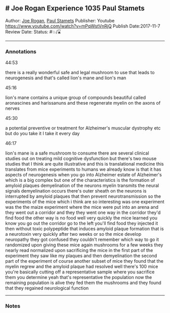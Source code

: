 ## \# Joe Rogan Experience 1035 Paul Stamets

Author: [Joe Rogan](), [Paul Stamets]()
Publisher: Youtube https://www.youtube.com/watch?v=mPqWstVnRjQ
Publish Date:2017-11-7
Review Date:
Status: #💥/⌛️ 

---

### Annotations

44:53

there is a really wonderful safe and legal mushroom to use that leads to neurogenesis and that's called lion's mane and lion's man

45:16

lion's mane contains a unique group of compounds beautiful called aronascines and harissanuns and these regenerate myelin on the axons of nerves 

45:30

a potential preventive or treatment for Alzheimer's muscular dystrophy etc but do you take it I take it every day

46:17

lion's mane is a safe mushroom to consume there are several clinical studies out on treating mild cognitive dysfunction but there's two mouse studies that I think are quite illustrative and this is translational medicine this translates from mice experiments to humans we already know is that it has aspects of neurogenesis when you go into Alzheimer estate of Alzheimer's which is a big complex but one of the characteristics is the formation of amyloid plaques demyelination of the neurons myelin transmits the neural signals demyelination occurs there's outer sheath on the neurons is interrupted by amyloid plaques that then prevent neurotransmission so the experiments of the mice which i think are so interesting was one experiment was the the maize experiment where the mice were put into an arena and they went out a corridor and they they went one way in the corridor they'd find food the other way is no food well very quickly the mice learned you know you go out the corridor go to the left you'll find food they injected it then without toxic polypeptide that induces amyloid plaque formation that is a neurotoxin very quickly after two weeks or so the mice develop neuropathy they got confused they couldn't remember which way to go it randomized upon giving these mice again mushrooms for a few weeks they nearly read normalized upon sacrificing the mice in the first part of the experiment they saw like my plaques and then demyelination the second part of the experiment of course another subset of mice they found that the myelin regrew and the amyloid plaque had resolved well there's 100 mice you're basically cutting off a representative sample where you sacrifice them you determine yeah that's representative the population now the remaining population is alive they fed them the mushrooms and they found that they regained neurological function

---

### Notes
